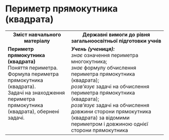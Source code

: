 # Периметр прямокутника (квадрата)

<table>
  <tr>
    <td width="40%" align="center"><b>Зміст навчального матеріалу<b></td>
    <td width="60%" align="center"><b>Державні вимоги до рівня загальноосвітньої підготовки учнів</b></td>
  </tr>
  <tr>
    <td width="40%" style="vertical-align:top !important;"><b>Периметр прямокутника (квадрата)</b><br>
Поняття периметра.<br>
Формула периметра прямокутника (квадрата).<br>
Задачі на знаходження периметра прямокутника (квадрата), обернені задачі.<br></td>
    <td width="60%" style="vertical-align:top !important;"><i><b>Учень (учениця):</b></i><br>
<i>знає</i> означення периметра многокутника;<br>
<i>знає</i> формулу обчислення периметра прямокутника (квадрата);<br>
<i>розв’язує</i> задачі на обчислення периметра прямокутника (квадрата);<br>
<i>розв’язує</i> задачі на обчислення довжини сторони  прямокутника (квадрата) за відомими периметром і довжиною однієї сторони прямокутника<br></td>
  </tr>
</table>
